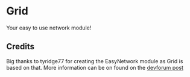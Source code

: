 # Grid
Your easy to use network module!

## Credits
Big thanks to tyridge77 for creating the EasyNetwork module as Grid is based on that.
More information can be on found on the [devforum post][EasyNetwork]

[EasyNetwork]: https://devforum.roblox.com/t/-/571258